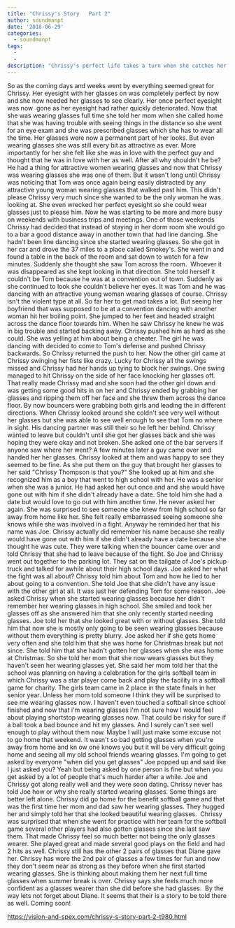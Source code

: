 ```yaml
---
title: "Chrissy's Story   Part 2"
author: soundmanpt
date: '2018-06-29'
categories:
  - soundmanpt
tags:
  - 
  - 
description: "Chrissy's perfect life takes a turn when she catches her boyfriend cheating - chaos ensues."
---
```

So as the coming days and weeks went by everything seemed great for Chrissy. Her eyesight with her glasses on was completely perfect by now and she now needed her glasses to see clearly. Her once perfect eyesight was now  gone as her eyesight had rather quickly deteriorated. Now that she was wearing glasses full time she told her mom when she called home that she was having trouble with seeing things in the distance so she went for an eye exam and she was prescribed glasses which she has to wear all the time. Her glasses were now a permanent part of her looks. But even wearing glasses she was still every bit as attractive as ever. More importantly for her she felt like she was in love with the perfect guy and thought that he was in love with her as well. After all why shouldn't he be? He had a thing for attractive women wearing glasses and now that Chrissy was wearing glasses she was one of them. But it wasn't long until Chrissy was noticing that Tom was once again being easily distracted by any attractive young woman wearing glasses that walked past him. This didn't please Chrissy very much since she wanted to be the only woman he was looking at. She even wrecked her perfect eyesight so she could wear glasses just to please him. Now he was starting to be more and more busy on weekends with business trips and meetings. One of those weekends Chrissy had decided that instead of staying in her dorm room she would go to a bar a good distance away in another town that had line dancing. She hadn't been line dancing since she started wearing glasses. So she got in her car and drove the 37 miles to a place called Smokey's. She went in and found a table in the back of the room and sat down to watch for a few minutes. Suddenly she thought she saw Tom across the room.  Whoever it was disappeared as she kept looking in that direction. She told herself it couldn't be Tom because he was at a convention out of town. Suddenly as she continued to look she couldn't believe her eyes. It was Tom and he was dancing with an attractive young woman wearing glasses of course. Chrissy isn't the violent type at all. So far her to get mad takes a lot. But seeing her boyfriend that was supposed to be at a convention dancing with another woman hit her boiling point. She jumped to her feet and headed straight across the dance floor towards him. When he saw Chrissy he knew he was in big trouble and started backing away. Chrissy pushed him as hard as she could. She was yelling at him about being a cheater. The girl he was dancing with decided to come to Tom's defense and pushed Chrissy backwards. So Chrissy returned the push to her. Now the other girl came at Chrissy swinging her fists like crazy. Lucky for Chrissy all the swings missed and Chrissy had her hands up tying to block her swings. One swing managed to hit Chrissy on the side of her face knocking her glasses off. That really made Chrissy mad and she soon had the other girl down and was getting some good hits in on her and Chrissy ended by grabbing her glasses and ripping them off her face and she threw them across the dance floor. By now bouncers were grabbing both girls and leading the in different directions. When Chrissy looked around she coldn't see very well without her glasses but she was able to see well enough to see that Tom no where in sight. His dancing partner was still their so he left her behind. Chrissy wanted to leave but couldn't until she got her glasses back and she was hoping they were okay and not broken. She asked one of the bar servers if anyone saw where her went? A few minutes later a guy came over and handed her her glasses. Chrissy looked at them and was happy to see they seemed to be fine. As she put them on the guy that brought her glasses to her said "Chrissy Thompson is that you?" She looked up at him and she recognized him as a boy that went to high school with her. He was a senior when she was a junior. He had asked her out once and and she would have gone out with him if she didn't already have a date. She told him she had a date but would love to go out with him another time. He never asked her again. She was surprised to see someone she knew from high school so far away from home like her. She felt really embarrassed seeing someone she knows while she was involved in a fight. Anyway he reminded her that his name was Joe. Chrissy actually did remember his name because she really would have gone out with him if she didn't already have a date because she thought he was cute. They were talking when the bouncer came over and told Chrissy that she had to leave because of the fight. So Joe and Chrissy went out together to the parking lot. They sat on the tailgate of Joe's pickup truck and talked for awhile about their high school days. Joe asked her what the fight was all about? Chrissy told him about Tom and how he lied to her about going to a convention. She told Joe that she didn't have any issue with the other girl at all. It was just her defending Tom for some reason. Joe asked Chrissy when she started wearing glasses because her didn't remember her wearing glasses in high school. She smiled and took her glasses off as she answered him that she only recently started needing glasses. Joe told her that she looked great with or without glasses. She told him that now she is mostly only going to be seen wearing glasses because without them everything is pretty blurry. Joe asked her if she gets home very often and she told him that she was home for Christmas break but not since. She told him that she hadn't gotten her glasses when she was home at Christmas. So she told her mom that she now wears glasses but they haven't seen her wearing glasses yet. She said her mom told her that the school was planning on having a celebration for the girls softball team in which Chrissy was a star player come back and play the facility in a softball game for charity. The girls team came in 2 place in the state finals in her senior year. Unless her mom told someone I think they will be surprised to see me wearing glasses now. I haven't even touched a softball since school finished and now that i'm wearing glasses i'm not sure how I would feel about playing shortstop wearing glasses now. That could be risky for sure if a ball took a bad bounce and hit my glasses. And I surely can't see well enough to play without them now. Maybe I will just make some excuse not to go home that weekend. It wasn't so bad getting glasses when you're away from home and kn ow one knows you but it will be very difficult going home and seeing all my old school friends wearing glasses. I'm going to get asked by everyone "when did you get glasses" Joe popped up and said like I just asked you? Yeah but being asked by one person is fine but when you get asked by a lot of people that's much harder after a while. 
Joe and Chrissy got along really well and they were soon dating. Chrissy never has told Joe how or why she really started wearing glasses. Some things are better left alone. Chrissy did go home for the benefit softball game and that was the first time her mom and dad saw her wearing glasses. They hugged her and simply told her that she looked beautiful wearing glasses.  Chrissy was surprised that when she went for practice with her team for the softball game several other players had also gotten glasses since she last saw them. That made Chrissy feel so much better not being the only glasses wearer. She played great and made several good plays on the field and had 2 hits as well. Chrissy still has the other 2 pairs of glasses that Diane gave her. Chrissy has wore the 2nd pair of glasses a few times for fun and now they don't seem near as strong as they before when she first started wearing glasses. She is thinking about making them her next full time glasses when summer break is over. Chrissy says she feels much more confident as a glasses wearer than she did before she had glasses.  By the way lets not forget about Diane. It seems that their is a story to be told there as well. Coming soon!

https://vision-and-spex.com/chrissy-s-story-part-2-t980.html